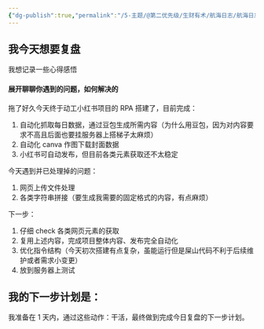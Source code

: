 ```yaml
---
{"dg-publish":true,"permalink":"/5-主题/@第二优先级/生财有术/航海日志/航海日志-RPA提效-2024-04-06/","tags":["生财有术","航海日志","RPA提效"],"noteIcon":"1","created":"2024-04-06","updated":"2024-04-10"}
---
```


## 我今天想要复盘 
我想记录一些心得感悟

#### 展开聊聊你遇到的问题，如何解决的
拖了好久今天终于动工小红书项目的 RPA 搭建了，目前完成：
1. 自动化抓取每日数据，通过豆包生成所需内容（为什么用豆包，因为对内容要求不高且后面也要挂服务器上搭梯子太麻烦） 
2. 自动化 canva 作图下载封面数据 
3. 小红书可自动发布，但目前各类元素获取还不太稳定 

今天遇到并已处理掉的问题： 
1. 网页上传文件处理 
2. 各类字符串拼接（要生成我需要的固定格式的内容，有点麻烦） 

下一步： 
1. 仔细 check 各类网页元素的获取 
2. 复用上述内容，完成项目整体内容、发布完全自动化 
3. 优化指令结构（今天初次搭建有点复杂，虽能运行但是屎山代码不利于后续维护或者需求小变更） 
4. 放到服务器上测试

## 我的下一步计划是：
我准备在 1 天内，通过这些动作：干活，最终做到完成今日复盘的下一步计划。